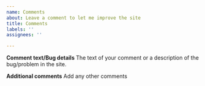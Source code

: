 ```yaml
---
name: Comments
about: Leave a comment to let me improve the site
title: Comments
labels: ''
assignees: ''

---
```


**Comment text/Bug details**
The text of your comment or a description of the bug/problem in the site.

**Additional comments**
Add any other comments
